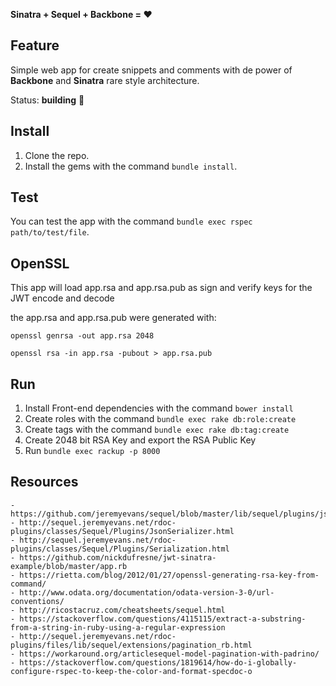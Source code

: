 **Sinatra + Sequel + Backbone = :heart:**

## Feature

Simple web app for create snippets and comments with de power of **Backbone** and **Sinatra** rare style architecture.

Status: **building** :construction:

## Install

1.  Clone the repo.
2.  Install the gems with the command `bundle install`.

## Test

You can test the app with the command `bundle exec rspec path/to/test/file`.

## OpenSSL

This app will load app.rsa and app.rsa.pub as sign and verify keys for the JWT encode and decode

the app.rsa and app.rsa.pub were generated with:

`openssl genrsa -out app.rsa 2048`

`openssl rsa -in app.rsa -pubout > app.rsa.pub`

## Run


1. Install Front-end dependencies with the command `bower install`
1. Create roles with the command `bundle exec rake db:role:create`
2. Create tags with the command `bundle exec rake db:tag:create`
3. Create 2048 bit RSA Key and export the RSA Public Key
4. Run `bundle exec rackup -p 8000`

## Resources

    - https://github.com/jeremyevans/sequel/blob/master/lib/sequel/plugins/json_serializer.rb
    - http://sequel.jeremyevans.net/rdoc-plugins/classes/Sequel/Plugins/JsonSerializer.html
    - http://sequel.jeremyevans.net/rdoc-plugins/classes/Sequel/Plugins/Serialization.html
    - https://github.com/nickdufresne/jwt-sinatra-example/blob/master/app.rb
    - https://rietta.com/blog/2012/01/27/openssl-generating-rsa-key-from-command/
    - http://www.odata.org/documentation/odata-version-3-0/url-conventions/
    - http://ricostacruz.com/cheatsheets/sequel.html
    - https://stackoverflow.com/questions/4115115/extract-a-substring-from-a-string-in-ruby-using-a-regular-expression
    - http://sequel.jeremyevans.net/rdoc-plugins/files/lib/sequel/extensions/pagination_rb.html
    - https://workaround.org/articlesequel-model-pagination-with-padrino/
    - https://stackoverflow.com/questions/1819614/how-do-i-globally-configure-rspec-to-keep-the-color-and-format-specdoc-o